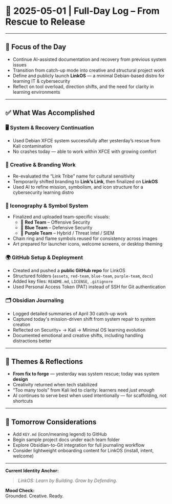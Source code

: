 # 📅 2025-05-01 | Full-Day Log – From Rescue to Release

---

## 🧠 Focus of the Day

- Continue AI-assisted documentation and recovery from previous system issues  
- Transition from catch-up mode into creative and structural project work  
- Define and publicly launch **LinkOS** — a minimal Debian-based distro for learning IT & cybersecurity  
- Reflect on tool overload, direction shifts, and the need for clarity in learning environments

---

## ✅ What Was Accomplished

### 🖥️ System & Recovery Continuation
- Used Debian XFCE system successfully after yesterday’s rescue from Kali contamination
- No crashes today — able to work within XFCE with growing comfort

### 🧠 Creative & Branding Work
- Re-evaluated the “Link Tribe” name for cultural sensitivity
- Temporarily shifted branding to **Link’s Link**, then finalized on **LinkOS**
- Used AI to refine mission, symbolism, and icon structure for a cybersecurity learning distro

### 🎨 Iconography & Symbol System
- Finalized and uploaded team-specific visuals:
  - 🐍 **Red Team** – Offensive Security
  - 🦉 **Blue Team** – Defensive Security
  - 🐆 **Purple Team** – Hybrid / Threat Intel / SIEM
- Chain ring and flame symbols reused for consistency across images
- Art prepared for launcher icons, welcome screens, or desktop theming

### 🌍 GitHub Setup & Deployment
- Created and pushed a **public GitHub repo** for LinkOS  
- Structured folders (`assets`, `red-team`, `blue-team`, `purple-team`, `docs`)
- Added key files: `README.md`, `LICENSE`, `.gitignore`
- Used Personal Access Token (PAT) instead of SSH for Git authentication

### 🗂️ Obsidian Journaling
- Logged detailed summaries of April 30 catch-up work
- Captured today's mission-driven shift from system repair to system creation
- Reflected on Security+ → Kali → Minimal OS learning evolution
- Documented emotional and creative shifts, including handling distractions better

---

## 📌 Themes & Reflections

- **From fix to forge** — yesterday was system rescue; today was system **design**
- Creativity returned when tech stabilized  
- “Too many tools” from Kali led to clarity: learners need *just enough*  
- AI continues to serve best when used intentionally — for scaffolding, not shortcuts

---

## 🧭 Tomorrow Considerations

- Add `KEY.md` (icon/meaning legend) to GitHub
- Begin sample project docs under each team folder
- Explore Obsidian-to-Git integration for full journaling workflow
- Consider lightweight onboarding content for LinkOS (install, intent, welcome)

---

**Current Identity Anchor:**  
> *LinkOS: Learn by Building. Grow by Defending.*

**Mood Check:**  
Grounded. Creative. Ready.

